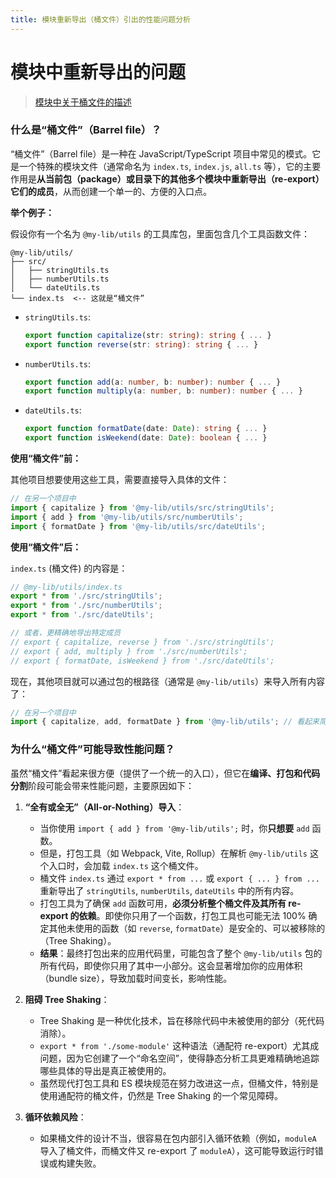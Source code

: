 ```yaml
---
title: 模块重新导出（桶文件）引出的性能问题分析
---
```


# 模块中重新导出的问题
> [模块中关于桶文件的描述](./模块.md#四重新导出re-exporting)

### **什么是“桶文件”（Barrel file）？**

“桶文件”（Barrel file）是一种在 JavaScript/TypeScript 项目中常见的模式。它是一个特殊的模块文件（通常命名为 `index.ts`, `index.js`, `all.ts` 等），它的主要作用是**从当前包（package）或目录下的其他多个模块中重新导出（re-export）它们的成员**，从而创建一个单一的、方便的入口点。

**举个例子：**

假设你有一个名为 `@my-lib/utils` 的工具库包，里面包含几个工具函数文件：

```
@my-lib/utils/
├── src/
│   ├── stringUtils.ts
│   ├── numberUtils.ts
│   └── dateUtils.ts
└── index.ts  <-- 这就是“桶文件”
```

*   `stringUtils.ts`:
    ```typescript
    export function capitalize(str: string): string { ... }
    export function reverse(str: string): string { ... }
    ```
*   `numberUtils.ts`:
    ```typescript
    export function add(a: number, b: number): number { ... }
    export function multiply(a: number, b: number): number { ... }
    ```
*   `dateUtils.ts`:
    ```typescript
    export function formatDate(date: Date): string { ... }
    export function isWeekend(date: Date): boolean { ... }
    ```

**使用“桶文件”前：**

其他项目想要使用这些工具，需要直接导入具体的文件：

```typescript
// 在另一个项目中
import { capitalize } from '@my-lib/utils/src/stringUtils';
import { add } from '@my-lib/utils/src/numberUtils';
import { formatDate } from '@my-lib/utils/src/dateUtils';
```

**使用“桶文件”后：**

`index.ts` (桶文件) 的内容是：

```typescript
// @my-lib/utils/index.ts
export * from './src/stringUtils';
export * from './src/numberUtils';
export * from './src/dateUtils';

// 或者，更精确地导出特定成员
// export { capitalize, reverse } from './src/stringUtils';
// export { add, multiply } from './src/numberUtils';
// export { formatDate, isWeekend } from './src/dateUtils';
```

现在，其他项目就可以通过包的根路径（通常是 `@my-lib/utils`）来导入所有内容了：

```typescript
// 在另一个项目中
import { capitalize, add, formatDate } from '@my-lib/utils'; // 看起来简洁多了！
```

### **为什么“桶文件”可能导致性能问题？**

虽然“桶文件”看起来很方便（提供了一个统一的入口），但它在**编译、打包和代码分割**阶段可能会带来性能问题，主要原因如下：

1.  **“全有或全无”（All-or-Nothing）导入**：
    *   当你使用 `import { add } from '@my-lib/utils';` 时，你**只想要** `add` 函数。
    *   但是，打包工具（如 Webpack, Vite, Rollup）在解析 `@my-lib/utils` 这个入口时，会加载 `index.ts` 这个桶文件。
    *   桶文件 `index.ts` 通过 `export * from ...` 或 `export { ... } from ...` 重新导出了 `stringUtils`, `numberUtils`, `dateUtils` 中的所有内容。
    *   打包工具为了确保 `add` 函数可用，**必须分析整个桶文件及其所有 re-export 的依赖**。即使你只用了一个函数，打包工具也可能无法 100% 确定其他未使用的函数（如 `reverse`, `formatDate`）是安全的、可以被移除的（Tree Shaking）。
    *   **结果**：最终打包出来的应用代码里，可能包含了整个 `@my-lib/utils` 包的所有代码，即使你只用了其中一小部分。这会显著增加你的应用体积（bundle size），导致加载时间变长，影响性能。

2.  **阻碍 Tree Shaking**：
    *   Tree Shaking 是一种优化技术，旨在移除代码中未被使用的部分（死代码消除）。
    *   `export * from './some-module'` 这种语法（通配符 re-export）尤其成问题，因为它创建了一个“命名空间”，使得静态分析工具更难精确地追踪哪些具体的导出是真正被使用的。
    *   虽然现代打包工具和 ES 模块规范在努力改进这一点，但桶文件，特别是使用通配符的桶文件，仍然是 Tree Shaking 的一个常见障碍。

3.  **循环依赖风险**：
    *   如果桶文件的设计不当，很容易在包内部引入循环依赖（例如，`moduleA` 导入了桶文件，而桶文件又 re-export 了 `moduleA`），这可能导致运行时错误或构建失败。

